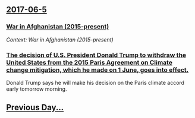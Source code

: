 ## [2017-06-5](/news/2017/06/5/index.md)

### [War in Afghanistan (2015-present)](/news/2017/06/5/war-in-afghanistan-2015apresent.md)
_Context: War in Afghanistan (2015-present)_

### [The decision of U.S. President Donald Trump to withdraw the United States from the 2015 Paris Agreement on Climate change mitigation, which he made on 1 June, goes into effect. ](/news/2017/06/5/the-decision-of-u-s-president-donald-trump-to-withdraw-the-united-states-from-the-2015-paris-agreement-on-climate-change-mitigation-which.md)
Donald Trump says he will make his decision on the Paris climate accord early tomorrow morning.

## [Previous Day...](/news/2017/06/4/index.md)

